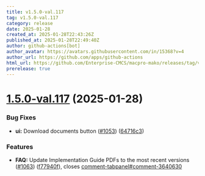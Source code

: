 ```yaml
---
title: v1.5.0-val.117
tag: v1.5.0-val.117
category: release
date: 2025-01-28
created_at: 2025-01-28T22:43:26Z
published_at: 2025-01-28T22:49:40Z
author: github-actions[bot]
author_avatar: https://avatars.githubusercontent.com/in/15368?v=4
author_url: https://github.com/apps/github-actions
html_url: https://github.com/Enterprise-CMCS/macpro-mako/releases/tag/v1.5.0-val.117
prerelease: true
---
```


# [1.5.0-val.117](https://github.com/Enterprise-CMCS/macpro-mako/compare/v1.5.0-val.116...v1.5.0-val.117) (2025-01-28)


### Bug Fixes

* **ui:** Download documents button ([#1053](https://github.com/Enterprise-CMCS/macpro-mako/issues/1053)) ([64716c3](https://github.com/Enterprise-CMCS/macpro-mako/commit/64716c35f8a459d4ad13abde8962dc2d7e140ac8))


### Features

* **FAQ:** Update Implementation Guide PDFs to the most recent versions ([#1063](https://github.com/Enterprise-CMCS/macpro-mako/issues/1063)) ([f77940f](https://github.com/Enterprise-CMCS/macpro-mako/commit/f77940fed5f1cf857d285682213139a7b5d47683)), closes [comment-tabpanel#comment-3640630](https://github.com/comment-tabpanel/issues/comment-3640630)




